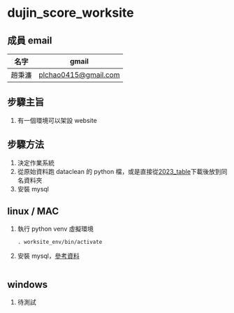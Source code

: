 # dujin_score_worksite
## 成員 email
|名字|gmail|
|-|-|
|趙秉濂|plchao0415@gmail.com|
## 步驟主旨
1. 有一個環境可以架設 website
## 步驟方法
1. 決定作業系統
2. 從原始資料跑 dataclean 的 python 檔，或是直接從[2023_table](https://drive.google.com/drive/folders/13035SoMf9-EhNEUgQAeaH3n2IDv18NtF?usp=sharing)下載後放到同名資料夾
4. 安裝 mysql
## linux / MAC
1. 執行 python venv 虛擬環境
    ```=1
    . worksite_env/bin/activate
    ```
2. 安裝 mysql，[參考資料](https://ithelp.ithome.com.tw/articles/10270777)
    ```
    
    ```
## windows
1. 待測試
